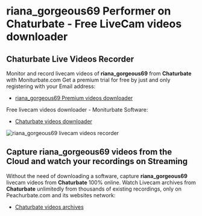 # riana_gorgeous69 Performer on Chaturbate - Free LiveCam videos downloader

## Chaturbate Live Videos Recorder

Monitor and record livecam videos of **riana_gorgeous69** from **Chaturbate** with Moniturbate.com
Get a premium trial for free by just and only registering with your Email address:
* [riana_gorgeous69 Premium videos downloader](https://moniturbate.com/request-demo-licence-key.html)

Free livecam videos downloader - Moniturbate Software:
* [Chaturbate videos downloader](https://moniturbate.com/moniturbate-download-software.html)

![riana_gorgeous69 livecam videos recorder](https://peachurnet.com/templates/moniturbate-software.png)


## Capture riana_gorgeous69 videos from the Cloud and watch your recordings on Streaming

Without the need of downloading a software, capture **riana_gorgeous69** livecam videos from **Chaturbate** 100% online.
Watch Livecam archives from **Chaturbate** unlimitedly from thousands of existing recordings, only on Peachurbate.com and its websites network:
* [Chaturbate videos archives](https://peachurnet.com/)